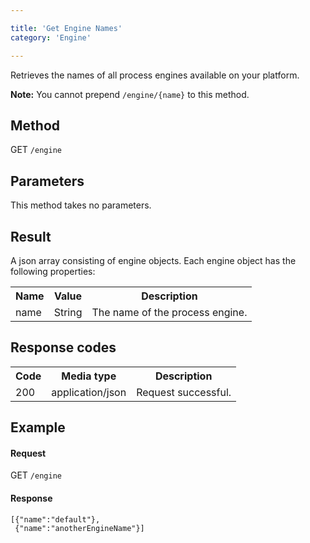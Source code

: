 ```yaml
---

title: 'Get Engine Names'
category: 'Engine'

---
```



Retrieves the names of all process engines available on your platform.

__Note:__ You cannot prepend `/engine/{name}` to this method.


Method
------

GET `/engine`


Parameters
----------

This method takes no parameters.


Result
-----------------
A json array consisting of engine objects.
Each engine object has the following properties:

<table class="table table-striped">
  <tr>
    <th>Name</th>
    <th>Value</th>
    <th>Description</th>
  </tr>
  <tr>
    <td>name</td>
    <td>String</td>
    <td>The name of the process engine.</td>
  </tr>
</table>


Response codes
--------------

<table class="table table-striped">
  <tr>
    <th>Code</th>
    <th>Media type</th>
    <th>Description</th>
  </tr>
  <tr>
    <td>200</td>
    <td>application/json</td>
    <td>Request successful.</td>
  </tr>
</table>


Example
-------

#### Request
  
GET `/engine`
  
#### Response

    [{"name":"default"},
     {"name":"anotherEngineName"}]